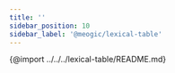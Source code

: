 ```yaml
---
title: ''
sidebar_position: 10
sidebar_label: '@meogic/lexical-table'
---
```


{@import ../../../lexical-table/README.md}
